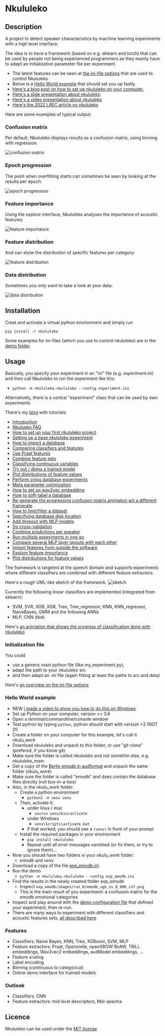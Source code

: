 # Nkululeko

## Description
A project to detect speaker characteristics by machine learning experiments with a high level interface.

The idea is to have a framework (based on e.g. sklearn and torch) that can be used by people not being experienced programmers as they mainly have to adapt an initialization parameter file per experiment.

* The latest features can be seen at [the ini-file options](./ini_file.md) that are used to control Nkululeko
* Below is a [Hello World example](#helloworld) that should set you up fastly.
* [Here's a blog post on how to set up nkululeko on your computer.](http://blog.syntheticspeech.de/2021/08/30/how-to-set-up-your-first-nkululeko-project/)
* [Here's a slide presentation about nkululeko](docs/nkululeko.pdf)
* [Here's a video presentation about nkululeko](https://www.youtube.com/watch?v=Ueuetnu7d7M)
* [Here's the 2022 LREC article on nkululeko](http://felix.syntheticspeech.de/publications/Nkululeko_LREC.pdf)

Here are some examples of typical output:

### Confusion matrix
Per default, Nkululeko displays results as a  confusion matrix, using binning with regression.

![confusion matrix](images/conf_mat.png)

### Epoch progression
The point when overfitting starts can sometimes be seen by looking at the results per epoch:

![epoch progression](images/epoch_progression.png)

### Feature importance
Using the *explore* interface, Nkululeko analyses the importance of acoustic features:

![feature importance](images/feat_importance.png)

### Feature distribution
And can show the distribution of specific features per category:

![feature distribution](images/feat_dist.png)

### Data distribution
Sometimes you only want to take a look at your data:

![data distribution](images/data_plot.png)

## Installation

Creat and activate a virtual python environment and simply run
```
pip install -r nkululeko
```

Some examples for *ini*-files (which you use to control nkululeko) are in the [demo folder](https://github.com/felixbur/nkululeko/tree/main/demos).



## Usage
Basically, you specify your experiment in an "ini" file (e.g. *experiment.ini*) and then call Nkululeko to run the experiment like this:
  * ```python -m nkululeko.nkululeko --config experiment.ini```

Alternatively, there is a central "experiment" class that can be used by own experiments

There's my [blog](http://blog.syntheticspeech.de/?s=nkululeko) with tutorials:
* [Introduction](http://blog.syntheticspeech.de/2021/08/04/machine-learning-experiment-framework/)
* [Nkulueko FAQ](http://blog.syntheticspeech.de/2022/07/07/nkululeko-faq/)
* [How to set up your first nkululeko project](http://blog.syntheticspeech.de/2021/08/30/how-to-set-up-your-first-nkululeko-project/)
* [Setting up a base nkululeko experiment](http://blog.syntheticspeech.de/2021/10/05/setting-up-a-base-nkululeko-experiment/)
* [How to import a database](http://blog.syntheticspeech.de/2022/01/27/nkululeko-how-to-import-a-database/) 
* [Comparing classifiers and features](http://blog.syntheticspeech.de/2021/10/05/nkululeko-comparing-classifiers-and-features/)
* [Use Praat features](http://blog.syntheticspeech.de/2022/06/27/how-to-use-selected-features-from-praat-with-nkululeko/)
* [Combine feature sets](http://blog.syntheticspeech.de/2022/06/30/how-to-combine-feature-sets-with-nkululeko/)
* [Classifying continuous variables](http://blog.syntheticspeech.de/2022/01/26/nkululeko-classifying-continuous-variables/) 
* [Try out / demo a trained model](http://blog.syntheticspeech.de/2022/01/24/nkululeko-try-out-demo-a-trained-model/) 
* [Plot distributions of feature values](http://blog.syntheticspeech.de/2023/02/16/nkululeko-how-to-plot-distributions-of-feature-values/)
* [Perform cross database experiments](http://blog.syntheticspeech.de/2021/10/05/nkululeko-perform-cross-database-experiments/)
* [Meta parameter optimization](http://blog.syntheticspeech.de/2021/09/03/perform-optimization-with-nkululeko/)
* [How to set up wav2vec embedding](http://blog.syntheticspeech.de/2021/12/03/how-to-set-up-wav2vec-embedding-for-nkululeko/)
* [How to soft-label a database](http://blog.syntheticspeech.de/2022/01/24/how-to-soft-label-a-database-with-nkululeko/) 
* [Re-generate the progressing confusion matrix animation wit a different framerate](demos/plot_faster_anim.py)
* [How to limit/filter a dataset](http://blog.syntheticspeech.de/2022/02/22/how-to-limit-a-dataset-with-nkululeko/)
* [Specifying database disk location](http://blog.syntheticspeech.de/2022/02/21/specifying-database-disk-location-with-nkululeko/) 
* [Add dropout with MLP models](http://blog.syntheticspeech.de/2022/02/25/adding-dropout-to-mlp-models-with-nkululeko/)
* [Do cross-validation](http://blog.syntheticspeech.de/2022/03/23/how-to-do-cross-validation-with-nkululeko/)
* [Combine predictions per speaker](http://blog.syntheticspeech.de/2022/03/24/how-to-combine-predictions-per-speaker-with-nkululeko/)
* [Run multiple experiments in one go](http://blog.syntheticspeech.de/2022/03/28/how-to-run-multiple-experiments-in-one-go-with-nkululeko/)
* [Compare several MLP layer layouts with each other](http://blog.syntheticspeech.de/2022/04/11/how-to-compare-several-mlp-layer-layouts-with-each-other/)
* [Import features from outside the software](http://blog.syntheticspeech.de/2022/10/18/how-to-import-features-from-outside-the-nkululeko-software/)
* [Explore feature importance](http://blog.syntheticspeech.de/2023/02/20/nkululeko-show-feature-importance/)
*  [Plot distributions for feature values](http://blog.syntheticspeech.de/2023/02/16/nkululeko-how-to-plot-distributions-of-feature-values/)


The framework is targeted at the speech domain and supports experiments where different classifiers are combined with different feature extractors.

Here's a rough UML-like sketch of the framework.
![sketch](images/class_diagram.png)

Currently the following linear classifiers are implemented (integrated from sklearn):
* SVM, SVR, XGB, XGR, Tree, Tree_regressor, KNN, KNN_regressor, NaiveBayes, GMM
  and the following ANNs
* MLP, CNN (tbd)

Here's [an animation that shows the progress of classification done with nkululeko](https://youtu.be/6Y0M382GjvM)

### Initialization file
You could 
* use a generic main python file (like my_experiment.py), 
* adapt the path to your nkululeko src 
* and then adapt an .ini file (again fitting at least the paths to src and data)
  
Here's [an overview on the ini-file options](./ini_file.md)

### <a name="helloworld">Hello World example</a>
* NEW [I made a video to show you how to do this on Windows](https://www.youtube.com/watch?v=ytbCnM2iQnc)
* Set up Python on your computer, version >= 3.6
* Open a terminal/commandline/console window
* Test python by typing ```python```, python should start with version >3 (NOT 2!)
* Create a folder on your computer for this example, let's call it *nkulu_work*
* Download nkululeko and unpack to this folder, or use "git clone" (prefered, if you know git)  
* Make sure the folder is called *nkululeko* and not somethin else, e.g. *nkululeko_main*
* Get a copy of the [Berlin emodb in audformat](https://tubcloud.tu-berlin.de/s/8Td8kf8NXpD9aKM) and unpack the same folder (*nkulu_work*)
* Make sure the folder is called "emodb" and does contain the database files directly (not box-in-a-box)
* Also, in the *nkulu_work* folder: 
  * Create a python environment
    * ```python3 -m venv venv```
  * Then, activate it:
    * under linux / mac
      * ```source venv/bin/activate```
    * under Windows
      * ```venv\Scripts\activate.bat```
    * if that worked, you should see a ```(venv)``` in front of your prompt
  * Install the required packages in your environment
    * ```pip install nkululeko```
    * Repeat until all error messages vanished (or fix them, or try to ignore them)...
* Now you should have two folders in your *nkulu_work* folder:
  * *emodb* and *venv*
* Download a copy of the file [exp_emodb.ini](demos/exp_emodb.ini)
* Run the demo
  * ```python -m nkululeko.nkululeko --config exp_emodb.ini```
* Find the results in the newly created folder exp_emodb 
  * Inspect ```exp_emodb/images/run_0/emodb_xgb_os_0_000_cnf.png```
  * This is the main result of you experiment: a confusion matrix for the emodb emotional categories
* Inspect and play around with the [demo configuration file](demos/exp_emodb.ini) that defined your experiment, then re-run.
* There are many ways to experiment with different classifiers and acoustic features sets, [all described here](https://github.com/felixbur/nkululeko/blob/main/ini_file.md)
  
### Features
* Classifiers: Naive Bayes, KNN, Tree, XGBoost, SVM, MLP
* Feature extractors: Praat, Opensmile, openXBOW BoAW, TRILL embeddings, Wav2vec2 embeddings, audModel embeddings, ...
* Feature scaling
* Label encoding
* Binning (continuous to categorical)
* Online demo interface for trained models 

### Outlook
* Classifiers: CNN
* Feature extractors: mid level descriptors, Mel-spectra

## Licence
Nkululeko can be used under the [MIT license](https://choosealicense.com/licenses/mit/)
